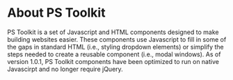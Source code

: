 About PS Toolkit
================

PS Toolkit is a set of Javascript and HTML components designed to make building websites easier.  These components use Javascript to fill in some of the gaps in standard HTML (i.e., styling dropdown elements) or simplify the steps needed to create a reusable component (i.e., modal windows). As of version 1.0.1, PS Toolkit components have been optimized to run on native Javascirpt and no longer require jQuery.